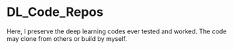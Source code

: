 # DL_Code_Repos
Here, I preserve the deep learning codes ever tested and worked. The code may clone from others or build by myself.
